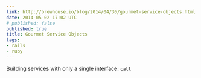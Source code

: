 ```yaml
---
link: http://brewhouse.io/blog/2014/04/30/gourmet-service-objects.html
date: 2014-05-02 17:02 UTC
# published: false
published: true
title: Gourmet Service Objects
tags:
- rails
- ruby
---
```


Building services with only a single interface: `call`

